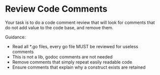 # Review Code Comments

Your task is to do a code comment review that will look for comments that do not add value to the code base, and remove them.

Guidance:

- Read all \*.go files, every go file MUST be reviewed for useless comments
- This is not a lib, godoc comments are not needed
- Remove comments that simply repeat easily readable code
- Ensure comments that explain why a construct exists are retained
